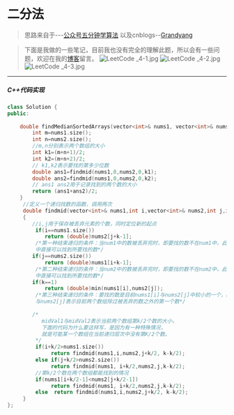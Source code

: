 # 二分法
>思路来自于---[公众号五分钟学算法](https://mp.weixin.qq.com/s/FBlH7o-ssj_iMEPLcvsY2w)
以及cnblogs--[Grandyang](https://www.cnblogs.com/grandyang/p/4465932.html)

>下面是我做的一些笔记，目前我也没有完全的理解此题，所以会有一些问题，欢迎在我的[博客](https://suixia.me)留言。
![LeetCode _4-1.jpg](https://i.loli.net/2019/09/01/HaBAL95TV2JSbsm.jpg)
![LeetCode _4-2.jpg](https://i.loli.net/2019/09/01/FYGb5VnqPHm9XzS.jpg)
![LeetCode _4-3.jpg](https://i.loli.net/2019/09/01/7n2NxYjmFidLDMy.jpg)

---
##### C++代码实现
```cpp
class Solution {
public:
  
    double findMedianSortedArrays(vector<int>& nums1, vector<int>& nums2) {
        int m=nums1.size();
        int n=nums2.size();
        //m,n分别表示两个数组的大小
        int k1=(m+n+1)/2;
        int k2=(m+n+2)/2;
        // k1,k2表示要找的第多少位数
        double ans1=findmid(nums1,0,nums2,0,k1);
        double ans2=findmid(nums1,0,nums2,0,k2);
        // ans1 ans2用于记录找到的两个数的大小
        return (ans1+ans2)/2;
    }
     //定义一个递归找数的函数，调用两次
     double findmid(vector<int>& nums1,int i,vector<int>& nums2,int j,int k)
     {
        //i,j用于保存被丢弃元素的个数，同时定位新的起点
         if(i==nums1.size())  
            return (double)nums2[j+k-1];
         /*第一种结束递归的条件：当num1中的数被丢弃完时，即要找的数不在num1中，此时只需在num2
         中直接可以找到所要找的数*/
        if(j==nums2.size())
            return (double)nums1[i+k-1];
         /*第二种结束递归的条件：当num2中的数被丢弃完时，即要找的数不在num2中，此时只需在num1
         中直接可以找到所要找的数*/
        if(k==1)
            return (double)min(nums1[i],nums2[j]);
         /*第三种结束递归的条件：要找的数是目前nums1[i]与nums2[j]中较小的一个，nums1[i]
         与nums2[j]表示目前两个数组除过被丢弃的数之外的第一个数*/
        
        /*
           midVal1与midVal2表示当前两个数组第k/2个数的大小，
           下面的代码为什么要这样写，是因为有一种特殊情况，
           就是可能某一个数组在当前递归层次中没有第K/2个数。
         */
         if(i+k/2>nums1.size())
              return findmid(nums1,i,nums2,j+k/2, k-k/2);
         else if(j+k/2>nums2.size())
              return findmid(nums1, i+k/2,nums2,j,k-k/2);
         //第k/2个数在两个数组都能找到的情况
         if(nums1[i+k/2-1]<nums2[j+k/2-1])
              return findmid(nums1, i+k/2,nums2,j,k-k/2);
         else  return findmid(nums1,i,nums2,j+k/2, k-k/2);
     }
};